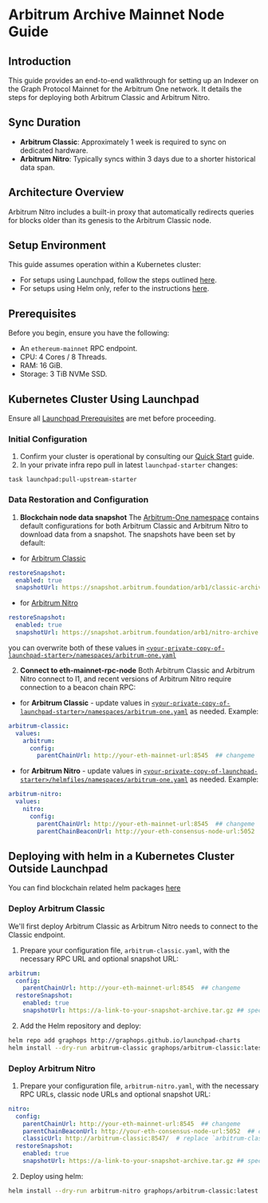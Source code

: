 ---
---
# Arbitrum Archive Mainnet Node Guide

## Introduction
This guide provides an end-to-end walkthrough for setting up an Indexer on the Graph Protocol Mainnet for the Arbitrum One network. It details the steps for deploying both Arbitrum Classic and Arbitrum Nitro.

## Sync Duration
- **Arbitrum Classic**: Approximately 1 week is required to sync on dedicated hardware.
- **Arbitrum Nitro**: Typically syncs within 3 days due to a shorter historical data span.

## Architecture Overview
Arbitrum Nitro includes a built-in proxy that automatically redirects queries for blocks older than its genesis to the Arbitrum Classic node.

## Setup Environment
This guide assumes operation within a Kubernetes cluster:
- For setups using Launchpad, follow the steps outlined [here](#kubernetes-cluster-using-launchpad).
- For setups using Helm only, refer to the instructions [here](#deploying-with-helm-in-a-kubernetes-cluster-outside-launchpad).

## Prerequisites
Before you begin, ensure you have the following:
- An `ethereum-mainnet` RPC endpoint.
- CPU: 4 Cores / 8 Threads.
- RAM: 16 GiB.
- Storage: 3 TiB NVMe SSD.

## Kubernetes Cluster Using Launchpad

Ensure all [Launchpad Prerequisites](../prerequisites) are met before proceeding.

### Initial Configuration

1. Confirm your cluster is operational by consulting our [Quick Start](../quick-start/) guide.
2. In your private infra repo pull in latest `launchpad-starter` changes:
```shell
task launchpad:pull-upstream-starter
``` 

### Data Restoration and Configuration

1. **Blockchain node data snapshot** The [Arbitrum-One namespace](https://github.com/graphops/launchpad-namespaces/blob/main/arbitrum-one/README.md) contains default configurations for both Arbitrum Classic and Arbitrum Nitro to download data from a snapshot. The snapshots have been set by default:
- for [Arbitrum Classic](https://github.com/graphops/launchpad-namespaces/blob/585f4a0aa711b27adedd2493daa57b28f01eeca1/arbitrum/values/one/arbitrum-classic.yaml.gotmpl#L20-L24)
```yaml
restoreSnapshot:
  enabled: true
  snapshotUrl: https://snapshot.arbitrum.foundation/arb1/classic-archive.tar
```
- for [Arbitrum Nitro](https://github.com/graphops/launchpad-namespaces/blob/585f4a0aa711b27adedd2493daa57b28f01eeca1/arbitrum/values/one/arbitrum-nitro.yaml.gotmpl#L11-L13)
```yaml
restoreSnapshot:
  enabled: true
  snapshotUrl: https://snapshot.arbitrum.foundation/arb1/nitro-archive.tar
```
you can overwrite both of these values in [`<your-private-copy-of-launchpad-starter>/namespaces/arbitrum-one.yaml`](https://github.com/graphops/launchpad-starter/blob/main/namespaces/arbitrum-one.yaml)

2. **Connect to eth-mainnet-rpc-node** Both Arbitrum Classic and Arbitrum Nitro connect to l1, and recent versions of Arbitrum Nitro require connection to a beacon chain RPC:
- for **Arbitrum Classic** - update values in [`<your-private-copy-of-launchpad-starter>/namespaces/arbitrum-one.yaml`](https://github.com/graphops/launchpad-starter/blob/main/namespaces/arbitrum-one.yaml) as needed. Example:
```yaml
arbitrum-classic:
  values:
    arbitrum:
      config:
        parentChainUrl: http://your-eth-mainnet-url:8545  ## changeme
```
- for **Arbitrum Nitro** - update values in [`<your-private-copy-of-launchpad-starter>/helmfiles/namespaces/arbitrum-one.yaml`](https://github.com/graphops/launchpad-starter/blob/main/namespaces/arbitrum-one.yaml) as needed. Example:
```yaml
arbitrum-nitro:
  values:
    nitro:
      config:
        parentChainUrl: http://your-eth-mainnet-url:8545  ## changeme
        parentChainBeaconUrl: http://your-eth-consensus-node-url:5052  ## changeme
```

## Deploying with helm in a Kubernetes Cluster Outside Launchpad

You can find blockchain related helm packages [here](https://github.com/graphops/launchpad-charts/tree/main/charts)

### Deploy Arbitrum Classic

We'll first deploy Arbitrum Classic as Arbitrum Nitro needs to connect to the Classic endpoint. 

1. Prepare your configuration file, `arbitrum-classic.yaml`, with the necessary RPC URL and optional snapshot URL:
```yaml
arbitrum:
  config:
    parentChainUrl: http://your-eth-mainnet-url:8545  ## changeme
  restoreSnapshot:
    enabled: true
    snapshotUrl: https://a-link-to-your-snapshot-archive.tar.gz ## specify only if overriding default
```

2. Add the Helm repository and deploy:

```sh
helm repo add graphops http://graphops.github.io/launchpad-charts
helm install --dry-run arbitrum-classic graphops/arbitrum-classic:latest --namespace arbitrum-one --value arbitrum-classic.yaml
```

### Deploy Arbitrum Nitro

1. Prepare your configuration file, `arbitrum-nitro.yaml`, with the necessary RPC URLs, classic node URLs and optional snapshot URL:
```yaml
nitro:
  config:
    parentChainUrl: http://your-eth-mainnet-url:8545  ## changeme
    parentChainBeaconUrl: http://your-eth-consensus-node-url:5052  ## changeme
    classicUrl: http://arbitrum-classic:8547/  # replace `arbitrum-classic` with the name of your arbitrum-classic release deployed at the previous step
  restoreSnapshot:
    enabled: true
    snapshotUrl: https://a-link-to-your-snapshot-archive.tar.gz ## specify only if overriding default
```

2. Deploy using helm:

```sh
helm install --dry-run arbitrum-nitro graphops/arbitrum-classic:latest --namespace arbitrum-one --value arbitrum-nitro.yaml
```
